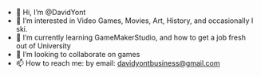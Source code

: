 - 👋 Hi, I’m @DavidYont
- 👀 I’m interested in Video Games, Movies, Art, History, and occasionally I ski.
- 🌱 I’m currently learning GameMakerStudio, and how to get a job fresh out of University
- 💞️ I’m looking to collaborate on games
- 📫 How to reach me: by email: davidyontbusiness@gmail.com

<!---
TeQuila1/TeQuila1 is a ✨ special ✨ repository because its `README.md` (this file) appears on your GitHub profile.
You can click the Preview link to take a look at your changes.
--->
